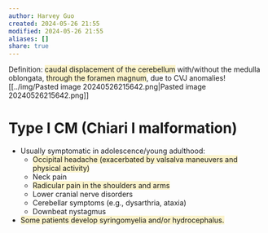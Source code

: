 ```yaml
---
author: Harvey Guo
created: 2024-05-26 21:55
modified: 2024-05-26 21:55
aliases: []
share: true
---
```

Definition: <span style="background:rgba(240, 200, 0, 0.2)">caudal displacement of the cerebellum</span> with/without the medulla oblongata, <span style="background:rgba(240, 200, 0, 0.2)">through the foramen magnum</span>, due to CVJ anomalies![[../img/Pasted image 20240526215642.png|Pasted image 20240526215642.png]]
# Type I CM (Chiari I malformation)
- Usually symptomatic in adolescence/young adulthood:
	- <span style="background:rgba(240, 200, 0, 0.2)">Occipital headache (exacerbated by valsalva maneuvers and physical activity)</span>
	- Neck pain
	- <span style="background:rgba(240, 200, 0, 0.2)">Radicular pain in the shoulders and arms</span>
	- Lower cranial nerve disorders
	- Cerebellar symptoms (e.g., dysarthria, ataxia)
	- Downbeat nystagmus
- <span style="background:rgba(240, 200, 0, 0.2)">Some patients develop syringomyelia and/or hydrocephalus.</span>
